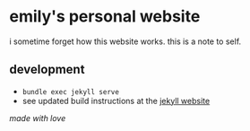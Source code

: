 # emily's personal website

i sometime forget how this website works. this is a note to self.

## development

- `bundle exec jekyll serve`
- see updated build instructions at the [jekyll website](https://jekyllrb.com/)

_made with love_
